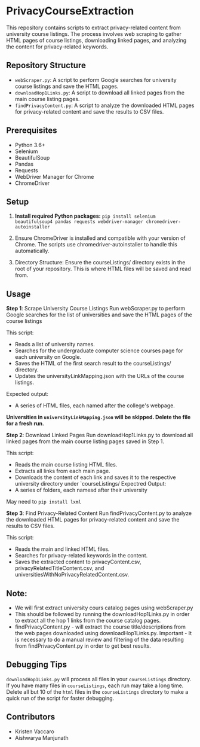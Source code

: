 # PrivacyCourseExtraction

This repository contains scripts to extract privacy-related content from university course listings. The process involves web scraping to gather HTML pages of course listings, downloading linked pages, and analyzing the content for privacy-related keywords.

## Repository Structure

- `webScraper.py`: A script to perform Google searches for university course listings and save the HTML pages.
- `downloadHop1Links.py`: A script to download all linked pages from the main course listing pages.
- `findPrivacyContent.py`: A script to analyze the downloaded HTML pages for privacy-related content and save the results to CSV files.

## Prerequisites

- Python 3.6+
- Selenium
- BeautifulSoup
- Pandas
- Requests
- WebDriver Manager for Chrome
- ChromeDriver

## Setup

1. **Install required Python packages:**
   `pip install selenium beautifulsoup4 pandas requests webdriver-manager chromedriver-autoinstaller`

2. Ensure ChromeDriver is installed and compatible with your version of Chrome.
The scripts use chromedriver-autoinstaller to handle this automatically.

3. Directory Structure:
Ensure the courseListings/ directory exists in the root of your repository. This is where HTML files will be saved and read from.


## Usage

**Step 1**: Scrape University Course Listings
Run webScraper.py to perform Google searches for the list of universities and save the HTML pages of the course listings

This script:
- Reads a list of university names.
- Searches for the undergraduate computer science courses page for each university on Google.
- Saves the HTML of the first search result to the courseListings/ directory.
- Updates the universityLinkMapping.json with the URLs of the course listings.

Expected output: 
- A series of HTML files, each named after the college's webpage.

**Universities in `universityLinkMapping.json` will be skipped. Delete the file for a fresh run.**

**Step 2**: Download Linked Pages
Run downloadHop1Links.py to download all linked pages from the main course listing pages saved in Step 1.

This script:
- Reads the main course listing HTML files.
- Extracts all links from each main page.
- Downloads the content of each link and saves it to the respective university directory under `courseListings/
Expectred Output:
- A series of folders, each namesd after their university

May need to `pip install lxml`

**Step 3**: Find Privacy-Related Content
Run findPrivacyContent.py to analyze the downloaded HTML pages for privacy-related content and save the results to CSV files.


This script:
- Reads the main and linked HTML files.
- Searches for privacy-related keywords in the content.
- Saves the extracted content to privacyContent.csv, privacyRelatedTitleContent.csv, and universitiesWithNoPrivacyRelatedContent.csv.


## Note:

- We will first extract university cours catalog pages using webScraper.py
- This should be followed by running the downloadHop1Links.py in order to extract all the hop 1 links from the course catalog pages.
- findPrivacyContent.py - will extract the course title/descriptions from the web pages downloaded using downloadHop1Links.py. Important - It is necessary to do a manual review and filtering of the data resulting from findPrivacyContent.py in order to get best results.

## Debugging Tips

`downloadHop1Links.py` will process all files in your `courseListings` directory. If you have many files in `courseListings`, each run may take a long time. Delete all but 10 of the `html` files in the `courseListings` directory to make a quick run of the script for faster debugging.

## Contributors

- Kristen Vaccaro
- Aishwarya Manjunath